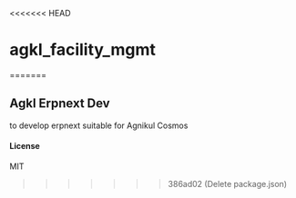 <<<<<<< HEAD
# agkl_facility_mgmt
=======
## Agkl Erpnext Dev

to develop erpnext suitable for Agnikul Cosmos

#### License

MIT
>>>>>>> 386ad02 (Delete package.json)
